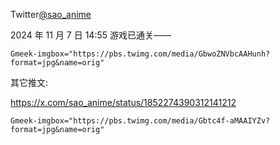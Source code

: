 Twitter[@sao_anime](https://x.com/sao_anime/status/1854402349412106416)

2024 年 11 月 7 日 14:55
游戏已通关——

`Gmeek-imgbox="https://pbs.twimg.com/media/GbwoZNVbcAAHunh?format=jpg&name=orig"`

其它推文:

https://x.com/sao_anime/status/1852274390312141212

`Gmeek-imgbox="https://pbs.twimg.com/media/Gbtc4f-aMAAIYZv?format=jpg&name=orig"`